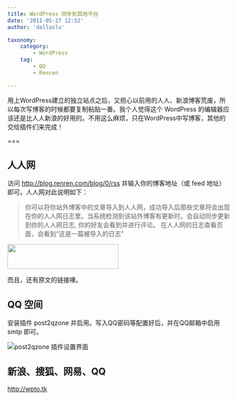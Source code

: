 ```yaml
---
title: WordPress 同步到其他平台
date: '2011-05-27 12:52'
author: 'dallaslu'

taxonomy:
    category:
        - WordPress
    tag:
        - QQ
        - Renren

---
```

用上WordPress建立的独立站点之后，又担心以前用的人人、新浪博客荒废，所以每次写博客的时候都要复制粘贴一番。我个人觉得这个 WordPress 的编辑器应该还是比人人新浪的好用的。不用这么麻烦，只在WordPress中写博客，其他的交给插件们来完成！

===

## 人人网

访问 <http://blog.renren.com/blog/0/rss> 并输入你的博客地址（或 feed 地址）即可。人人网对此说明如下：
>  你可以将你站外博客中的文章导入到人人网，成功导入后那些文章将会出现在你的人人网日志里。当系统检测到该站外博客有更新时，会自动同步更新到你的人人网日志, 你的好友会看到并进行评论。
在人人网的日志查看页面，会看到“这是一篇被导入的日志”

<a href="https://dallas.lu/files/2011/05/imported.jpg"><img alt="" class="alignnone size-full wp-image-1214" height="56" src="https://dallas.lu/files/2011/05/imported.jpg" title="imported" width="250"/></a>

而且，还有原文的链接噢。

## QQ 空间

安装插件 post2qzone 并启用。写入QQ密码等配置好后，并在QQ邮箱中启用 smtp 即可。

![post2qzone 插件设置界面](https://dallas.lu/files/2011/05/post2qzone.jpg)

## 新浪、搜狐、网易、QQ

<http://wpto.tk>

